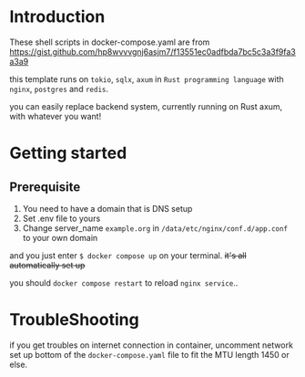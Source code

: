 # Introduction

These shell scripts in docker-compose.yaml are from https://gist.github.com/hp8wvvvgnj6asjm7/f13551ec0adfbda7bc5c3a3f9fa3a3a9

this template runs on `tokio`, `sqlx`, `axum` in `Rust programming language` with `nginx`, `postgres` and `redis`.

you can easily replace backend system, currently running on Rust axum, with whatever you want!

# Getting started

## Prerequisite
 1. You need to have a domain that is DNS setup
 2. Set .env file to yours
 3. Change server_name `example.org` in `/data/etc/nginx/conf.d/app.conf` to your own domain

and you just enter `$ docker compose up` on your terminal. ~~it's all automatically set up~~

you should `docker compose restart` to reload `nginx service`..

# TroubleShooting

if you get troubles on internet connection in container, uncomment network set up bottom of the `docker-compose.yaml` file to fit the MTU length 1450 or else. 
